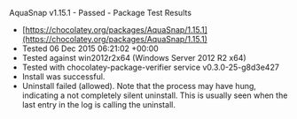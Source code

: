 ﻿AquaSnap v1.15.1 - Passed - Package Test Results
 * [https://chocolatey.org/packages/AquaSnap/1.15.1](https://chocolatey.org/packages/AquaSnap/1.15.1)
 * Tested 06 Dec 2015 06:21:02 +00:00
 * Tested against win2012r2x64 (Windows Server 2012 R2 x64)
 * Tested with chocolatey-package-verifier service v0.3.0-25-g8d3e427
 * Install was successful.
 * Uninstall failed (allowed). Note that the process may have hung, indicating a not completely silent uninstall. This is usually seen when the last entry in the log is calling the uninstall.